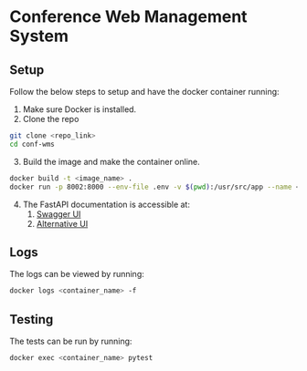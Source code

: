 # Conference Web Management System


## Setup

Follow the below steps to setup and have the docker container running:

1. Make sure Docker is installed.
2. Clone the repo
```bash
git clone <repo_link>
cd conf-wms
```
3. Build the image and make the container online.
```bash
docker build -t <image_name> .
docker run -p 8002:8000 --env-file .env -v $(pwd):/usr/src/app --name <container_name> <image_name>
```
4. The FastAPI documentation is accessible at:
   1. [Swagger UI](http://localhost:8002/docs)
   2. [Alternative UI](http://localhost:8002/redoc)

## Logs

The logs can be viewed by running:
```bash
docker logs <container_name> -f 
```

## Testing
The tests can be run by running:
```bash
docker exec <container_name> pytest
```